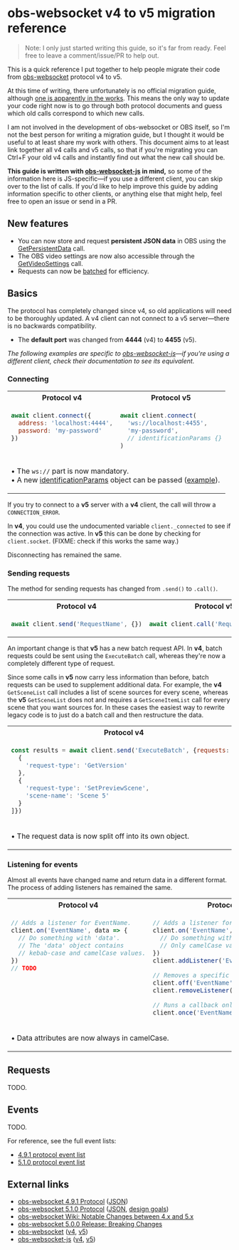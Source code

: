 # obs-websocket v4 to v5 migration reference

> Note: I only just started writing this guide, so it's far from ready. Feel free to leave a comment/issue/PR to help out.

This is a quick reference I put together to help people migrate their code from [obs-websocket](https://github.com/obsproject/obs-websocket) protocol v4 to v5.

At this time of writing, there unfortunately is no official migration guide, although [one is apparently in the works](https://github.com/obsproject/obs-websocket/wiki/Notable-changes-between-4.x-and-5.x). This means the only way to update your code right now is to go through both protocol documents and guess which old calls correspond to which new calls.

I am not involved in the development of obs-websocket or OBS itself, so I'm not the best person for writing a migration guide, but I thought it would be useful to at least share my work with others. This document aims to at least link together all v4 calls and v5 calls, so that if you're migrating you can Ctrl+F your old v4 calls and instantly find out what the new call should be.

**This guide is written with [obs-websocket-js](https://github.com/obs-websocket-community-projects/obs-websocket-js) in mind,** so some of the information here is JS-specific—if you use a different client, you can skip over to the list of calls. If you'd like to help improve this guide by adding information specific to other clients, or anything else that might help, feel free to open an issue or send in a PR.

## New features

* You can now store and request **persistent JSON data** in OBS using the [GetPersistentData](https://github.com/obsproject/obs-websocket/blob/master/docs/generated/protocol.md#getpersistentdata) call.
* The OBS video settings are now also accessible through the [GetVideoSettings](https://github.com/obsproject/obs-websocket/blob/master/docs/generated/protocol.md#getvideosettings) call.
* Requests can now be [batched](https://github.com/obsproject/obs-websocket/blob/master/docs/generated/protocol.md#requestbatch-opcode-8) for efficiency.

## Basics

The protocol has completely changed since v4, so old applications will need to be thoroughly updated. A v4 client can not connect to a v5 server—there is no backwards compatibility.

* The **default port** was changed from **4444** (v4) to **4455** (v5).

*The following examples are specific to [obs-websocket-js](https://github.com/obs-websocket-community-projects/obs-websocket-js)—if you're using a different client, check their documentation to see its equivalent.*

### Connecting

<table>
<tr>
<th>Protocol v4</th><th>Protocol v5</th>
</tr>
<tr>
<td valign="top">

```js
await client.connect({
  address: 'localhost:4444',
  password: 'my-password'
})
```
</td>
<td valign="top">

```js
await client.connect(
  'ws://localhost:4455',
  'my-password',
  // identificationParams {}
)
```
</td>
</tr>
<tr>
<td valign="top" colspan="2">

• The `ws://` part is now mandatory.<br>
• A new [identificationParams](https://github.com/obsproject/obs-websocket/blob/master/docs/generated/protocol.md#identify-opcode-1) object can be passed ([example](https://github.com/obs-websocket-community-projects/obs-websocket-js#connecting)).

</td>
</tr>
</table>

If you try to connect to a **v5** server with a **v4** client, the call will throw a `CONNECTION_ERROR`.

In **v4**, you could use the undocumented variable `client._connected` to see if the connection was active. In **v5** this can be done by checking for `client.socket`. (FIXME: check if this works the same way.)

Disconnecting has remained the same.

### Sending requests

The method for sending requests has changed from `.send()` to `.call()`.

<table>
<tr>
<th>Protocol v4</th><th>Protocol v5</th>
</tr>
<tr>
<td valign="top">

```js
await client.send('RequestName', {})
```
</td>
<td valign="top">

```js
await client.call('RequestName', {})
```
</td>
</tr>
</table>

An important change is that **v5** has a new batch request API. In **v4**, batch requests could be sent using the `ExecuteBatch` call, whereas they're now a completely different type of request.

Since some calls in **v5** now carry less information than before, batch requests can be used to supplement additional data. For example, the **v4** `GetSceneList` call includes a list of scene sources for every scene, whereas the **v5** `GetSceneList` does not and requires a `GetSceneItemList` call for every scene that you want sources for. In these cases the easiest way to rewrite legacy code is to just do a batch call and then restructure the data.

<table>
<tr>
<th>Protocol v4</th><th>Protocol v5</th>
</tr>
<tr>
<td valign="top">

```js
const results = await client.send('ExecuteBatch', {requests: [
  {
    'request-type': 'GetVersion'
  },
  {
    'request-type': 'SetPreviewScene',
    'scene-name': 'Scene 5'
  }
]})
```
</td>
<td valign="top">

```js
const results = await client.callBatch([
  {
    requestType: 'GetVersion',
  },
  {
    requestType: 'SetCurrentPreviewScene',
    requestData: {sceneName: 'Scene 5'}
  }
])
```
</td>
</tr>
<tr>
<td valign="top" colspan="2">

• The request data is now split off into its own object.

</td>
</tr>
</table>

### Listening for events

Almost all events have changed name and return data in a different format. The process of adding listeners has remained the same.

<table>
<tr>
<th>Protocol v4</th><th>Protocol v5</th>
</tr>
<tr>
<td valign="top">

```js
// Adds a listener for EventName.
client.on('EventName', data => {
  // Do something with 'data'.
  // The 'data' object contains
  // kebab-case and camelCase values.
})
// TODO
```
</td>
<td valign="top">

```js
// Adds a listener for EventName.
client.on('EventName', data => {
  // Do something with 'data'.
  // Only camelCase values exist.
})
client.addListener('EventName', fn)

// Removes a specific EventName listener.
client.off('EventName', fn)
client.removeListener('EventName', fn)

// Runs a callback only once.
client.once('EventName', fn)
```
</td>
</tr>
<tr>
<td valign="top" colspan="2">

• Data attributes are now always in camelCase.

</td>
</tr>
</table>

## Requests

TODO.

## Events

TODO.

For reference, see the full event lists:

* [4.9.1 protocol event list](https://github.com/obsproject/obs-websocket/blob/310c297a3655f8c3132c1f936e7cb1674e6a724c/docs/generated/protocol.md#events)
* [5.1.0 protocol event list](https://github.com/obsproject/obs-websocket/blob/6db08f960e8cdf93cf6afc7059d61dc3c811b465/docs/generated/protocol.md#events)

## External links

* [obs-websocket 4.9.1 Protocol](https://github.com/obsproject/obs-websocket/blob/310c297a3655f8c3132c1f936e7cb1674e6a724c/docs/generated/protocol.md) ([JSON](https://github.com/obsproject/obs-websocket/blob/310c297a3655f8c3132c1f936e7cb1674e6a724c/docs/generated/comments.json))
* [obs-websocket 5.1.0 Protocol](https://github.com/obsproject/obs-websocket/blob/6db08f960e8cdf93cf6afc7059d61dc3c811b465/docs/generated/protocol.md) ([JSON](https://github.com/obsproject/obs-websocket/blob/6db08f960e8cdf93cf6afc7059d61dc3c811b465/docs/generated/protocol.json), [design goals](https://github.com/obsproject/obs-websocket/blob/master/docs/generated/protocol.md#design-goals))
* [obs-websocket Wiki: Notable Changes between 4.x and 5.x](https://github.com/obsproject/obs-websocket/wiki/Notable-changes-between-4.x-and-5.x)
* [obs-websocket 5.0.0 Release: Breaking Changes](https://github.com/obs-websocket-community-projects/obs-websocket-js/releases/tag/v5.0.0)
* [obs-websocket](https://github.com/obsproject/obs-websocket) ([v4](https://github.com/obsproject/obs-websocket/tree/8823ecd2094ffa17dac6ceaa2987981b12f0820a), [v5](https://github.com/obsproject/obs-websocket/tree/6fd18a7ef1ecb149e8444154af1daab61d4241a9))
* [obs-websocket-js](https://github.com/obs-websocket-community-projects/obs-websocket-js) ([v4](https://github.com/obs-websocket-community-projects/obs-websocket-js/tree/v4), [v5](https://github.com/obs-websocket-community-projects/obs-websocket-js/tree/d6244bb26c473ced366d710d091f4a51c5d76fc2))
